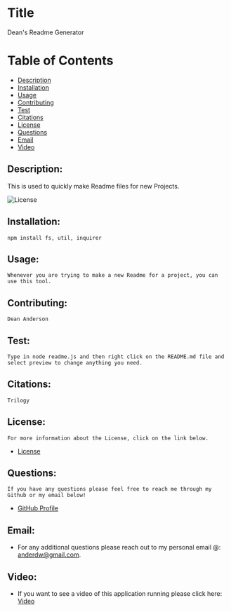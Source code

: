 

# Title
 Dean's Readme Generator

# Table of Contents
- [Description](#description)
- [Installation](#installation)
- [Usage](#usage) 
- [Contributing](#contributing)
- [Test](#test)
- [Citations](#citations)
- [License](#license) 
- [Questions](#questions)
- [Email](#email)
- [Video](#video)

## Description:
This is used to quickly make Readme files for new Projects.

![License](https://img.shields.io/badge/License--blue.svg "License Badge")
   
## Installation:
    npm install fs, util, inquirer
## Usage:
    Whenever you are trying to make a new Readme for a project, you can use this tool.
## Contributing:
    Dean Anderson
## Test:
    Type in node readme.js and then right click on the README.md file and select preview to change anything you need.
## Citations:
    Trilogy
## License:
    For more information about the License, click on the link below.
    
- [License](https://opensource.org/licenses/)
## Questions:
    If you have any questions please feel free to reach me through my Github or my email below!
- [GitHub Profile](https://github.com/anderdw)

## Email:
- For any additional questions please reach out to my personal email @: anderdw@gmail.com.

## Video:
- If you want to see a video of this application running please click here:
[Video](https://youtu.be/LQdI3Ek4oI4)
